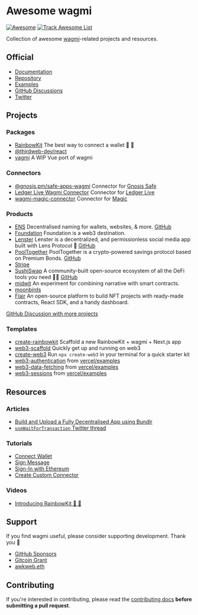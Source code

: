 # Awesome wagmi

[![Awesome](https://awesome.re/badge.svg)](https://awesome.re)
[![Track Awesome List](https://www.trackawesomelist.com/badge.svg)](https://www.trackawesomelist.com/tmm/awesome-wagmi)

Collection of awesome [wagmi](https://github.com/tmm/wagmi)-related projects and resources.

## Official

- [Documentation](https://wagmi.sh)
- [Repository](https://github.com/tmm/wagmi)
- [Examples](https://github.com/tmm/wagmi/tree/main/examples)
- [GitHub Discussions](https://github.com/tmm/wagmi/discussions)
- [Twitter](https://twitter.com/wagmi_sh)

## Projects

### Packages

- [RainbowKit](https://github.com/rainbow-me/rainbowkit) The best way to connect a wallet 🌈 🧰
- [@thirdweb-dev/react](https://github.com/thirdweb-dev/react)
- [vagmi](https://vagmi.vercel.app) A WIP Vue port of wagmi

### Connectors

- [@gnosis.pm/safe-apps-wagmi](https://github.com/safe-global/safe-apps-sdk/tree/master/packages/safe-apps-wagmi) Connector for [Gnosis Safe](https://gnosis-safe.io)
- [Ledger Live Wagmi Connector](https://www.npmjs.com/package/@ledgerhq/ledger-live-wagmi-connector) Connector for [Ledger Live](https://www.ledger.com/ledger-live)
- [wagmi-magic-connector](https://github.com/EveripediaNetwork/wagmi-magic-connector) Connector for [Magic](https://magic.link)

### Products

- [ENS](https://ens.domains) Decentralised naming for wallets, websites, & more. [GitHub](https://github.com/ensdomains/ens-app-v3)
- [Foundation](https://foundation.app) Foundation is a web3 destination.
- [Lenster](https://lenster.xyz) Lenster is a decentralized, and permissionless social media app built with Lens Protocol 🌿 [GitHub](https://github.com/lensterxyz/lenster)
- [PoolTogether](https://pooltogether.com) PoolTogether is a crypto-powered savings protocol based on Premium Bonds. [GitHub](https://github.com/pooltogether/wallet-connection)
- [Stripe](https://stripe.com)
- [SushiSwap](https://sushi.com) A community-built open-source ecosystem of all the DeFi tools you need 🍣🔱 [GitHub](https://github.com/sushiswap/sushiswap)
- [midwit](https://midwit.vercel.app) An experiment for combining narrative with smart contracts.
- [moonbirds](https://www.moonbirds.xyz)
- [Flair](https://flair.finance) An open-source platform to build NFT projects with ready-made contracts, React SDK, and a handy dashboard.

[GitHub Discussion with more projects ](https://github.com/tmm/wagmi/discussions/201)

### Templates

- [create-rainbowkit](https://github.com/rainbow-me/rainbowkit/tree/main/packages/create-rainbowkit) Scaffold a new RainbowKit + wagmi + Next.js app
- [web3-scaffold](https://github.com/holic/web3-scaffold) Quickly get up and running on web3
- [create-web3](https://www.npmjs.com/package/create-web3) Run `npx create-web3` in your terminal for a quick starter kit
- [web3-authentication](https://github.com/vercel/examples/tree/main/solutions/web3-authentication) from [vercel/examples](https://github.com/vercel/examples)
- [web3-data-fetching](https://github.com/vercel/examples/tree/main/solutions/web3-data-fetching) from [vercel/examples](https://github.com/vercel/examples)
- [web3-sessions](https://github.com/vercel/examples/tree/main/solutions/web3-sessions) from [vercel/examples](https://github.com/vercel/examples)

## Resources

### Articles

- [Build and Upload a Fully Decentralised App using Bundlr](https://ropats16.hashnode.dev/build-and-upload-a-fully-decentralised-app-using-bundlr)
- [`useWaitForTransaction` Twitter thread](https://twitter.com/peduarte/status/1527299439009726466)

### Tutorials

- [Connect Wallet](https://wagmi.sh/examples/connect-wallet)
- [Sign Message](https://wagmi.sh/examples/sign-message)
- [Sign-In with Ethereum](https://wagmi.sh/examples/sign-in-with-ethereum)
- [Create Custom Connector](https://wagmi.sh/examples/custom-connector)

### Videos

- [Introducing RainbowKit 🌈 🧰](https://www.youtube.com/watch?v=5dcjg6c5UG4)

## Support

If you find wagmi useful, please consider supporting development. Thank you 🙏

- [GitHub Sponsors](https://github.com/sponsors/tmm?metadata_campaign=gh_readme_support)
- [Gitcoin Grant](https://gitcoin.co/grants/4493/wagmi-react-hooks-library-for-ethereum)
- [awkweb.eth](https://etherscan.io/enslookup-search?search=awkweb.eth)

## Contributing

If you're interested in contributing, please read the [contributing docs](/.github/CONTRIBUTING.md) **before submitting a pull request**.
